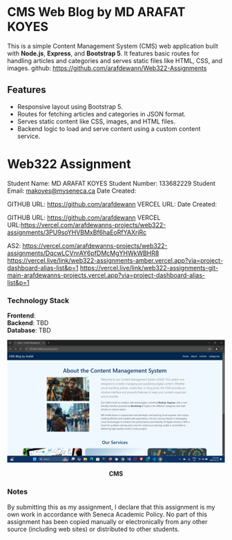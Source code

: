 
# CMS Web Blog by MD ARAFAT KOYES

This is a simple Content Management System (CMS) web application built with **Node.js**, **Express**, and **Bootstrap 5**. It features basic routes for handling articles and categories and serves static files like HTML, CSS, and images.
github: https://github.com/arafdewann/Web322-Assignments
## Features

- Responsive layout using Bootstrap 5.
- Routes for fetching articles and categories in JSON format.
- Serves static content like CSS, images, and HTML files.
- Backend logic to load and serve content using a custom content service.

# Web322 Assignment

Student Name:  MD ARAFAT KOYES
Student Number:  133682229
Student Email:  makoyes@myseneca.ca
Date Created:  

GITHUB URL:  https://github.com/arafdewann
VERCEL URL: 
Date Created:  

GITHUB URL:  https://github.com/arafdewann
VERCEL URL:https://vercel.com/arafdewanns-projects/web322-assignments/3PU9soYHVBMxBf6haEoRfYAXrjRc   

AS2: https://vercel.com/arafdewanns-projects/web322-assignments/DqcwLCVnrAY6pfDMcMgYHWkWBHR8
https://vercel.live/link/web322-assignments-amber.vercel.app?via=project-dashboard-alias-list&p=1
https://vercel.live/link/web322-assignments-git-main-arafdewanns-projects.vercel.app?via=project-dashboard-alias-list&p=1


### Technology Stack

**Frontend**:    
**Backend**: TBD  
**Database**: TBD  

<p align="center">
  <img src="https://github.com/arafdewann/Web322-Assignments/blob/main/cms.png" alt="CMS" width="650"/>
</p>

<p align="center"><strong>CMS</strong></p>


### Notes

By submitting this as my assignment, I declare that this assignment is my own work in accordance with Seneca Academic Policy. No part of this assignment has been copied manually or electronically from any other source (including web sites) or distributed to other students.
